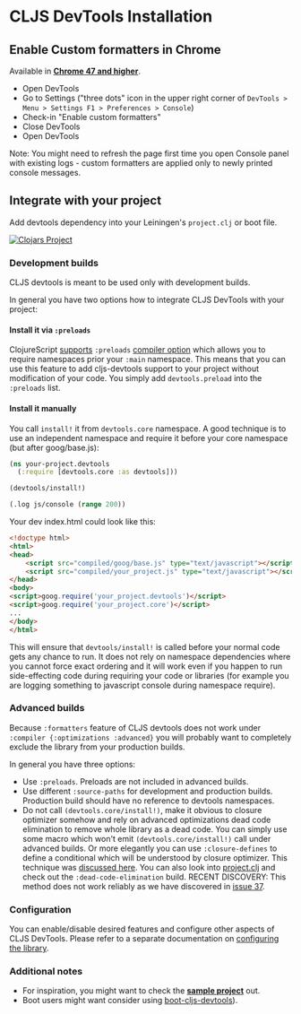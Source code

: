 # CLJS DevTools Installation

## Enable Custom formatters in Chrome

Available in [**Chrome 47 and higher**](http://googlechromereleases.blogspot.cz/2015/12/stable-channel-update.html).

  * Open DevTools
  * Go to Settings ("three dots" icon in the upper right corner of `DevTools > Menu > Settings F1 > Preferences > Console`)
  * Check-in "Enable custom formatters"
  * Close DevTools
  * Open DevTools

Note: You might need to refresh the page first time you open Console panel with existing logs - custom formatters are applied
only to newly printed console messages.

## Integrate with your project

Add devtools dependency into your Leiningen's `project.clj` or boot file.

[![Clojars Project](https://img.shields.io/clojars/v/binaryage/devtools.svg)](https://clojars.org/binaryage/devtools)

### Development builds

CLJS devtools is meant to be used only with development builds.

In general you have two options how to integrate CLJS DevTools with your project:

#### Install it via `:preloads`

ClojureScript [supports](http://dev.clojure.org/jira/browse/CLJS-1688) `:preloads` [compiler option](https://github.com/clojure/clojurescript/wiki/Compiler-Options#preloads)
which allows you to require namespaces prior your `:main` namespace. This means that you can use this feature to add cljs-devtools support
to your project without modification of your code. You simply add `devtools.preload` into the `:preloads` list.

#### Install it manually

You call `install!` it from `devtools.core` namespace.
A good technique is to use an independent namespace and require it before your core namespace (but after goog/base.js):

```clojure
(ns your-project.devtools
  (:require [devtools.core :as devtools]))

(devtools/install!)

(.log js/console (range 200))
```

Your dev index.html could look like this:

```html
<!doctype html>
<html>
<head>
    <script src="compiled/goog/base.js" type="text/javascript"></script>
    <script src="compiled/your_project.js" type="text/javascript"></script>
</head>
<body>
<script>goog.require('your_project.devtools')</script>
<script>goog.require('your_project.core')</script>
...
</body>
</html>
```

This will ensure that `devtools/install!` is called before your normal code gets any chance to run. It does not rely on
namespace dependencies where you cannot force exact ordering and it will work even if you happen to run side-effecting code
during requiring your code or libraries (for example you are logging something to javascript console during namespace require).

### Advanced builds

Because `:formatters` feature of CLJS devtools does not work under `:compiler {:optimizations :advanced}` you will
 probably want to completely exclude the library from your production builds.

In general you have three options:

  - Use `:preloads`. Preloads are not included in advanced builds.
  - Use different `:source-paths` for development and production builds. Production build should have no reference to devtools namespaces.
  - Do not call `(devtools.core/install!)`, make it obvious to closure optimizer somehow and rely on advanced optimizations dead code elimination
  to remove whole library as a dead code. You can simply use some macro which won't emit `(devtools.core/install!)` call under advanced builds.
  Or more elegantly you can use `:closure-defines` to define a conditional which will be understood by closure optimizer. This technique was
  [discussed here](https://github.com/binaryage/cljs-devtools/releases/tag/v0.5.3). You can also look into [project.clj](../project.clj)
  and check out the `:dead-code-elimination` build. RECENT DISCOVERY: This method does not work reliably as we have discovered in [issue 37](https://github.com/binaryage/cljs-devtools/issues/37).

### Configuration

You can enable/disable desired features and configure other aspects of CLJS DevTools. Please refer to a separate documentation
on [configuring the library](https://github.com/binaryage/cljs-devtools/blob/master/docs/configuration.md).

### Additional notes

* For inspiration, you might want to check the **[sample project](https://github.com/binaryage/cljs-devtools-sample)** out.
* Boot users might want consider using [boot-cljs-devtools](https://github.com/boot-clj/boot-cljs-devtools)).

